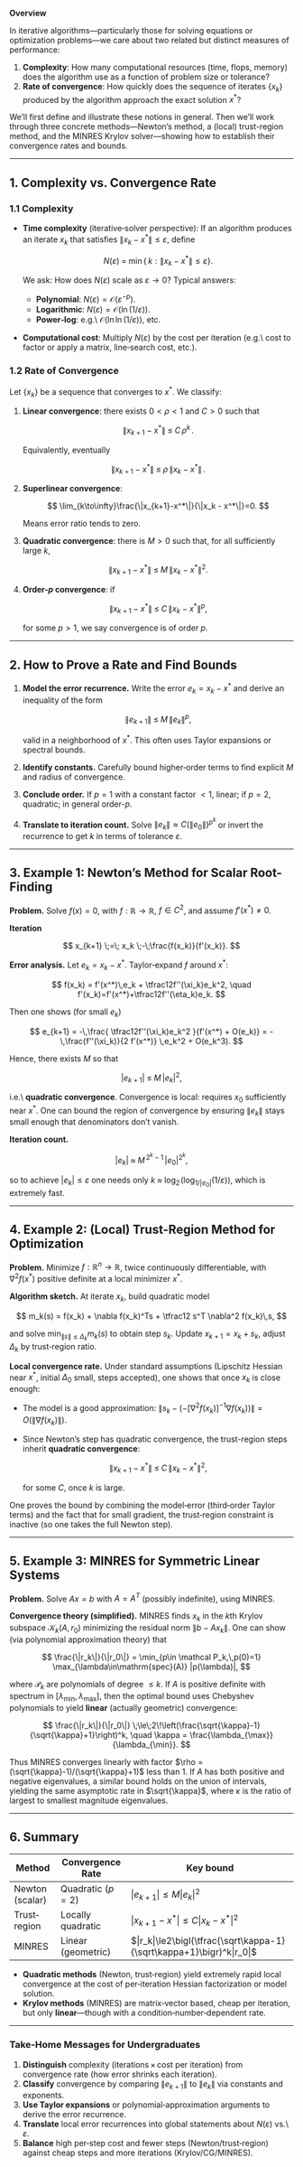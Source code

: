 **Overview**

In iterative algorithms—particularly those for solving equations or optimization problems—we care about two related but distinct measures of performance:

1. **Complexity**: How many computational resources (time, flops, memory) does the algorithm use as a function of problem size or tolerance?
2. **Rate of convergence**: How quickly does the sequence of iterates $\{x_k\}$ produced by the algorithm approach the exact solution $x^*$?

We’ll first define and illustrate these notions in general.  Then we’ll work through three concrete methods—Newton’s method, a (local) trust-region method, and the MINRES Krylov solver—showing how to establish their convergence rates and bounds.

---

## 1. Complexity vs. Convergence Rate

### 1.1 Complexity

* **Time complexity** (iterative‐solver perspective): If an algorithm produces an iterate $x_k$ that satisfies $\|x_k - x^*\|\le \varepsilon$, define

  $$
    N(\varepsilon)\;=\;\min\{\,k:\|x_k - x^*\|\le\varepsilon\}.
  $$

  We ask: How does $N(\varepsilon)$ scale as $\varepsilon\to0$?  Typical answers:

  * **Polynomial**: $N(\varepsilon)=\mathcal O(\varepsilon^{-p})$.
  * **Logarithmic**: $N(\varepsilon)=\mathcal O(\ln(1/\varepsilon))$.
  * **Power‐log**: e.g.\ $\mathcal O(\ln\ln(1/\varepsilon))$, etc.

* **Computational cost**: Multiply $N(\varepsilon)$ by the cost per iteration (e.g.\ cost to factor or apply a matrix, line‐search cost, etc.).

### 1.2 Rate of Convergence

Let $\{x_k\}$ be a sequence that converges to $x^*$.  We classify:

1. **Linear convergence**: there exists $0<\rho<1$ and $C>0$ such that

   $$
     \|x_{k+1}-x^*\|\;\le\; C\,\rho^k\,.
   $$

   Equivalently, eventually

   $$
     \|x_{k+1}-x^*\|\;\le\;\rho\,\|x_k - x^*\|\,.  
   $$

2. **Superlinear convergence**:

   $$
     \lim_{k\to\infty}\frac{\|x_{k+1}-x^*\|}{\|x_k - x^*\|}=0.
   $$

   Means error ratio tends to zero.

3. **Quadratic convergence**: there is $M>0$ such that, for all sufficiently large $k$,

   $$
     \|x_{k+1}-x^*\|\;\le\;M\,\|x_k - x^*\|^2.
   $$

4. **Order-$p$ convergence**: if

   $$
     \|x_{k+1}-x^*\|\;\le\;C\,\|x_k - x^*\|^p,
   $$

   for some $p>1$, we say convergence is of order $p$.

---

## 2. How to Prove a Rate and Find Bounds

1. **Model the error recurrence.**  Write the error $e_k = x_k - x^*$ and derive an inequality of the form

   $$
     \|e_{k+1}\|\;\le\;M\,\|e_k\|^p,
   $$

   valid in a neighborhood of $x^*$.  This often uses Taylor expansions or spectral bounds.

2. **Identify constants.**  Carefully bound higher‐order terms to find explicit $M$ and radius of convergence.

3. **Conclude order.**  If $p=1$ with a constant factor $<1$, linear; if $p=2$, quadratic; in general order-$p$.

4. **Translate to iteration count.**  Solve $\|e_k\|\approx C(\|e_0\|)^{p^k}$ or invert the recurrence to get $k$ in terms of tolerance $\varepsilon$.

---

## 3. Example 1: Newton’s Method for Scalar Root-Finding

**Problem.**  Solve $f(x)=0$, with $f:\mathbb R\to\mathbb R$, $f\in C^2$, and assume $f'(x^*)\neq0$.

**Iteration**

$$
  x_{k+1} \;=\; x_k \;-\;\frac{f(x_k)}{f'(x_k)}.
$$

**Error analysis.**  Let $e_k=x_k-x^*$.  Taylor‐expand $f$ around $x^*$:

$$
  f(x_k) = f'(x^*)\,e_k + \tfrac12f''(\xi_k)e_k^2,
  \quad
  f'(x_k)=f'(x^*)+\tfrac12f''(\eta_k)e_k.
$$

Then one shows (for small $e_k$)

$$
  e_{k+1}
  = -\,\frac{ \tfrac12f''(\xi_k)e_k^2 }{f'(x^*) + O(e_k)}
  = -\,\frac{f''(\xi_k)}{2 f'(x^*)} \,e_k^2 + O(e_k^3).
$$

Hence, there exists $M$ so that

$$
  |e_{k+1}|\;\le\;M\,|e_k|^2,
$$

i.e.\ **quadratic convergence**.  Convergence is local: requires $x_0$ sufficiently near $x^*$.  One can bound the region of convergence by ensuring $\|e_k\|$ stays small enough that denominators don’t vanish.

**Iteration count.**

$$
  |e_k|\;\approx\;M^{\,2^k-1}\,|e_0|^{2^k},
$$

so to achieve $|e_k|\le\varepsilon$ one needs only
$\displaystyle k\;\approx\;\log_2\!\bigl(\log_{1/|e_0|}(1/\varepsilon)\bigr)$,
which is extremely fast.

---

## 4. Example 2: (Local) Trust-Region Method for Optimization

**Problem.**  Minimize $f:\mathbb R^n\to\mathbb R$, twice continuously differentiable, with $\nabla^2 f(x^*)$ positive definite at a local minimizer $x^*$.

**Algorithm sketch.**  At iterate $x_k$, build quadratic model

$$
  m_k(s) = f(x_k) + \nabla f(x_k)^Ts + \tfrac12 s^T \nabla^2 f(x_k)\,s,
$$

and solve
$\min_{\|s\|\le\Delta_k} m_k(s)$
to obtain step $s_k$.  Update $x_{k+1}=x_k+s_k$, adjust $\Delta_k$ by trust‐region ratio.

**Local convergence rate.**  Under standard assumptions (Lipschitz Hessian near $x^*$, initial $\Delta_0$ small, steps accepted), one shows that once $x_k$ is close enough:

* The model is a good approximation:
  $\|s_k - (-[\nabla^2 f(x_k)]^{-1}\nabla f(x_k))\| = O(\|\nabla f(x_k)\|)$.
* Since Newton’s step has quadratic convergence, the trust-region steps inherit **quadratic convergence**:

  $$
    \|x_{k+1}-x^*\|\;\le\;C\,\|x_k-x^*\|^2,
  $$

  for some $C$, once $k$ is large.

One proves the bound by combining the model‐error (third‐order Taylor terms) and the fact that for small gradient, the trust‐region constraint is inactive (so one takes the full Newton step).

---

## 5. Example 3: MINRES for Symmetric Linear Systems

**Problem.**  Solve $A x = b$ with $A=A^T$ (possibly indefinite), using MINRES.

**Convergence theory (simplified).**  MINRES finds $x_k$ in the $k$th Krylov subspace $\mathcal K_k(A,r_0)$ minimizing the residual norm $\|b - A x_k\|$.  One can show (via polynomial approximation theory) that

$$
  \frac{\|r_k\|}{\|r_0\|} 
  = \min_{p\in \mathcal P_k,\,p(0)=1} \max_{\lambda\in\mathrm{spec}(A)} |p(\lambda)|,
$$

where $\mathcal P_k$ are polynomials of degree $\le k$.  If $A$ is positive definite with spectrum in $[\lambda_{\min},\lambda_{\max}]$, then the optimal bound uses Chebyshev polynomials to yield **linear** (actually geometric) convergence:

$$
  \frac{\|r_k\|}{\|r_0\|} 
  \;\le\;2\!\left(\frac{\sqrt{\kappa}-1}{\sqrt{\kappa}+1}\right)^k,
  \quad \kappa = \frac{\lambda_{\max}}{\lambda_{\min}}.
$$

Thus MINRES converges linearly with factor $\rho = (\sqrt{\kappa}-1)/(\sqrt{\kappa}+1)$ less than 1.  If $A$ has both positive and negative eigenvalues, a similar bound holds on the union of intervals, yielding the same asymptotic rate in $\sqrt{\kappa}$, where $\kappa$ is the ratio of largest to smallest magnitude eigenvalues.

---

## 6. Summary

| Method          | Convergence Rate   | Key bound                                                              |
| --------------- | ------------------ | ---------------------------------------------------------------------- |
| Newton (scalar) | Quadratic ($p=2$)  | $\|e_{k+1}\|\le M\|e_k\|^2$                                            |
| Trust‐region    | Locally quadratic  | $\|x_{k+1}-x^*\|\le C\|x_k-x^*\|^2$                                    |
| MINRES          | Linear (geometric) | $\|r_k\|\le2\bigl(\tfrac{\sqrt\kappa-1}{\sqrt\kappa+1}\bigr)^k\|r_0\|$ |

* **Quadratic methods** (Newton, trust‐region) yield extremely rapid local convergence at the cost of per‐iteration Hessian factorization or model solution.
* **Krylov methods** (MINRES) are matrix‐vector based, cheap per iteration, but only **linear**—though with a condition‐number‐dependent rate.

---

### Take‐Home Messages for Undergraduates

1. **Distinguish** complexity (iterations × cost per iteration) from convergence rate (how error shrinks each iteration).
2. **Classify** convergence by comparing $\|e_{k+1}\|$ to $\|e_k\|$ via constants and exponents.
3. **Use Taylor expansions** or polynomial‐approximation arguments to derive the error recurrence.
4. **Translate** local error recurrences into global statements about $N(\varepsilon)$ vs.\ $\varepsilon$.
5. **Balance** high per‐step cost and fewer steps (Newton/trust‐region) against cheap steps and more iterations (Krylov/CG/MINRES).
